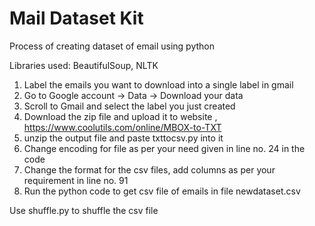 # Mail Dataset Kit

Process of creating dataset of email using python

Libraries used: BeautifulSoup, NLTK

1) Label the emails you want to download into a single label in gmail
2) Go to Google account -> Data -> Download your data
3) Scroll to Gmail and select the label you just created
4) Download the zip file and upload it to website ,
https://www.coolutils.com/online/MBOX-to-TXT
5) unzip the output file and paste txttocsv.py into it
6) Change encoding for file as per your need given in line no. 24 in the code
7) Change the format for the csv files, add columns as per your requirement in line no. 91
8) Run the python code to get csv file of emails in file newdataset.csv

Use shuffle.py to shuffle the csv file
